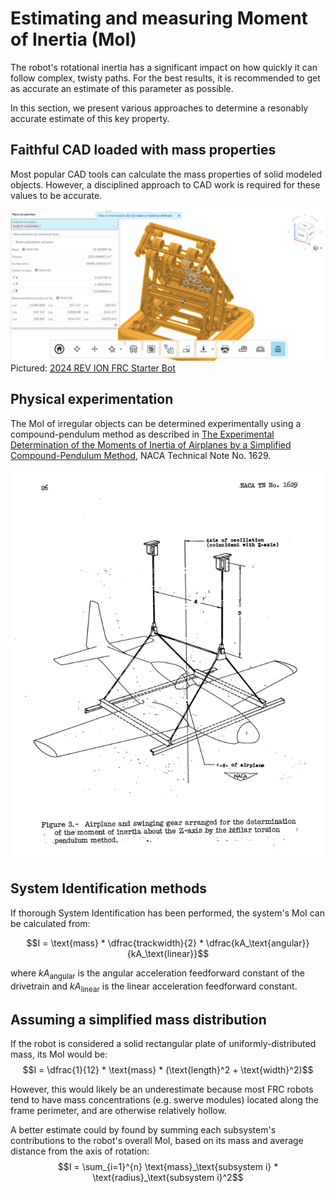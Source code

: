# Estimating and measuring Moment of Inertia (MoI)

The robot's rotational inertia has a significant impact on how quickly it can follow complex, twisty paths. For the best results, it is recommended to get as accurate an estimate of this parameter as possible.

In this section, we present various approaches to determine a resonably accurate estimate of this key property.

## Faithful CAD loaded with mass properties

Most popular CAD tools can calculate the mass properties of solid modeled objects. However, a disciplined approach to CAD work is required for these values to be accurate. 

![REV-2024-starterBot-massProps](./media/REV-2024-starterBot-massProps.png)
Pictured: [2024 REV ION FRC Starter Bot](https://www.revrobotics.com/ion/frc-starter-bot-24/)

## Physical experimentation

The MoI of irregular objects can be determined experimentally using a compound-pendulum method as described in [The Experimental Determination of the Moments of Inertia of Airplanes by a Simplified Compound-Pendulum Method](https://ntrs.nasa.gov/citations/19930082299), NACA Technical Note No. 1629.

![NACA-TN-1629-figure3](./media/NACA-TN-1629-figure3.png)

## System Identification methods

If thorough System Identification has been performed, the system's MoI can be calculated from:

$$I = \text{mass} * \dfrac{trackwidth}{2} * \dfrac{kA_\text{angular}}{kA_\text{linear}}$$

where $kA_\text{angular}$ is the angular acceleration feedforward constant of the drivetrain and $kA_\text{linear}$ is the linear acceleration feedforward constant.

## Assuming a simplified mass distribution

If the robot is considered a solid rectangular plate of uniformly-distributed mass, its MoI would be:
$$I = \dfrac{1}{12} * \text{mass} * (\text{length}^2 + \text{width}^2)$$

However, this would likely be an underestimate because most FRC robots tend to have mass concentrations (e.g. swerve modules) located along the frame perimeter, and are otherwise relatively hollow.

A better estimate could by found by summing each subsystem's contributions to the robot's overall MoI, based on its mass and average distance from the axis of rotation:
$$I = \sum_{i=1}^{n} \text{mass}_\text{subsystem i} * \text{radius}_\text{subsystem i}^2$$


